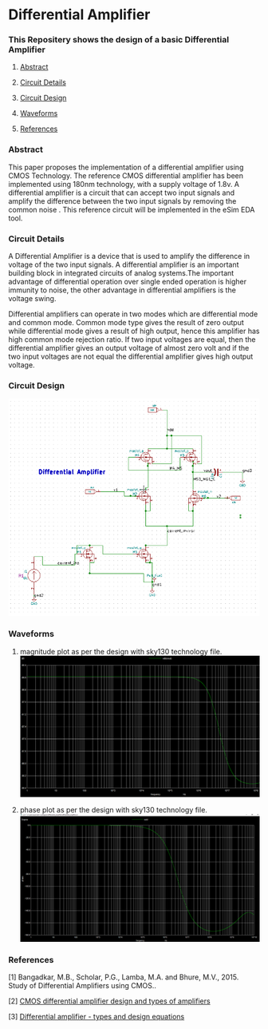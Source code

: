# Differential Amplifier

### This Repositery shows the design of a basic Differential Amplifier
1. [Abstract](#Abstract)

2. [Circuit Details](#Circuit-Details)

3. [Circuit Design](#Cicuit-Design)

4. [Waveforms](#Waveforms)

5. [References](#References)

### Abstract
This paper proposes the implementation of a differential amplifier using CMOS Technology. The reference CMOS differential amplifier has been implemented using 180nm technology, with a supply voltage of 1.8v.  A differential amplifier is a circuit that can accept two input signals and amplify the difference between the two input signals by removing the common noise . This reference circuit will be implemented in the eSim EDA tool.



### Circuit Details

  A Differential Amplifier is a device that is used to amplify the difference in voltage of the two input signals. A differential amplifier is an important building block in integrated circuits of analog systems.The important advantage of differential operation over single ended operation is higher immunity to noise, the other advantage in differential amplifiers is the voltage swing.<br>
  
  Differential amplifiers can operate in two modes which are differential mode and common mode. Common mode type gives the result of zero output while differential mode gives a result of high output, hence this amplifier has high common mode rejection ratio. If two input voltages are equal, then the differential amplifier gives an output voltage of almost zero volt and if the two input voltages are not equal the differential amplifier gives high output voltage.
 

### Circuit Design


![design](https://github.com/bharath19-gs/differential_amplifier/blob/main/Implementaion%20and%20ouptuts/Circuit.png)

### Waveforms


1. magnitude plot as per the design with sky130 technology file.
![waveform1](https://github.com/bharath19-gs/differential_amplifier/blob/main/Implementaion%20and%20ouptuts/magnitude.png)

2. phase plot as per the design with sky130 technology file.
![wavefprm2](https://github.com/bharath19-gs/differential_amplifier/blob/main/Implementaion%20and%20ouptuts/phase.png)

### References
[1] Bangadkar, M.B., Scholar, P.G., Lamba, M.A. and Bhure, M.V., 2015. Study of Differential Amplifiers using CMOS..

[2] [CMOS differential amplifier design and types of amplifiers](https://silo.tips/download/chapter-3-cmos-differential-amplifiers)

[3] [Differential amplifier - types and design equations](https://www.electronics-tutorial.net/Analog-CMOS-Design/CMOS-Differential-Amplifier/Differential-Amplifier)
